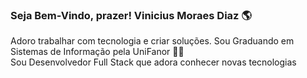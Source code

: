 ### Seja Bem-Vindo, prazer! Vinicius Moraes Diaz :earth_americas:

Adoro trabalhar com tecnologia e criar soluções. Sou Graduando em Sistemas de Informação pela UniFanor :student:	
Sou Desenvolvedor Full Stack que adora conhecer novas tecnologias 
<!--
**viniciusmodiaz/viniciusmodiaz** is a ✨ _special_ ✨ repository because its `README.md` (this file) appears on your GitHub profile.

Here are some ideas to get you started:

- 🔭 I’m currently working on ...
- 🌱 I’m currently learning ...
- 👯 I’m looking to collaborate on ...
- 🤔 I’m looking for help with ...
- 💬 Ask me about ...
- 📫 How to reach me: ...
- 😄 Pronouns: ...
- ⚡ Fun fact: ...
-->
